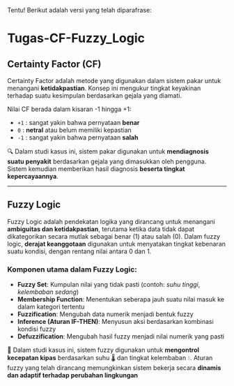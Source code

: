 Tentu! Berikut adalah versi yang telah diparafrase:

# Tugas-CF-Fuzzy_Logic

## Certainty Factor (CF)

Certainty Factor adalah metode yang digunakan dalam sistem pakar untuk menangani **ketidakpastian**. Konsep ini mengukur tingkat keyakinan terhadap suatu kesimpulan berdasarkan gejala yang diamati.

Nilai CF berada dalam kisaran -1 hingga +1:
- `+1` : sangat yakin bahwa pernyataan **benar**  
- `0` : **netral** atau belum memiliki kepastian  
- `-1` : sangat yakin bahwa pernyataan **salah**

🔍 Dalam studi kasus ini, sistem pakar digunakan untuk **mendiagnosis suatu penyakit** berdasarkan gejala yang dimasukkan oleh pengguna. Sistem kemudian memberikan hasil diagnosis **beserta tingkat kepercayaannya**.

---

## Fuzzy Logic

Fuzzy Logic adalah pendekatan logika yang dirancang untuk menangani **ambiguitas dan ketidakpastian**, terutama ketika data tidak dapat dikategorikan secara mutlak sebagai benar (1) atau salah (0). Dalam fuzzy logic, **derajat keanggotaan** digunakan untuk menyatakan tingkat kebenaran suatu kondisi, dengan rentang nilai antara 0 dan 1.

### Komponen utama dalam Fuzzy Logic:
- **Fuzzy Set**: Kumpulan nilai yang tidak pasti (contoh: *suhu tinggi*, *kelembaban sedang*)
- **Membership Function**: Menentukan seberapa jauh suatu nilai masuk ke dalam kategori tertentu  
- **Fuzzification**: Mengubah data numerik menjadi bentuk fuzzy  
- **Inference (Aturan IF-THEN)**: Menyusun aksi berdasarkan kombinasi kondisi fuzzy  
- **Defuzzification**: Mengubah hasil fuzzy menjadi nilai numerik yang pasti  

📌 Dalam studi kasus ini, sistem fuzzy digunakan untuk **mengontrol kecepatan kipas** berdasarkan suhu 🌡️ dan tingkat kelembaban 💧. Aturan fuzzy yang telah dirancang memungkinkan sistem bekerja secara **dinamis dan adaptif terhadap perubahan lingkungan**
